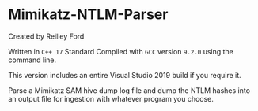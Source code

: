 # Mimikatz-NTLM-Parser
Created by Reilley Ford

Written in `C++ 17` Standard
Compiled with `GCC` version `9.2.0` using the command line.

This version includes an entire Visual Studio 2019 build if you require it. 

Parse a Mimikatz SAM hive dump log file and dump the NTLM hashes into an output file for ingestion with whatever program you choose. 
